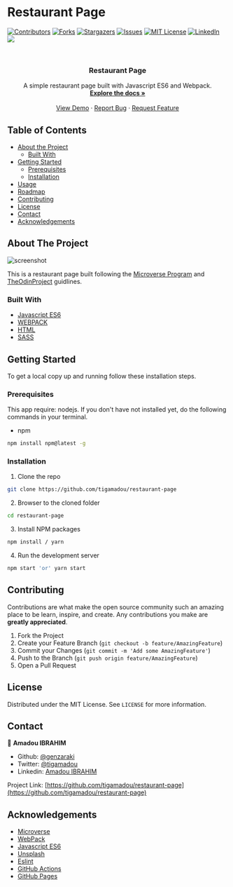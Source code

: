 # Restaurant Page

<!--
*** Thanks for checking out this README Template. If you have a suggestion that would
*** make this better, please fork the repo and create a pull request or simply open
*** an issue with the tag "enhancement".
*** Thanks again! Now go create something AMAZING! :D
-->





<!-- PROJECT SHIELDS -->
<!--
*** I'm using markdown "reference style" links for readability.
*** Reference links are enclosed in brackets [ ] instead of parentheses ( ).
*** See the bottom of this document for the declaration of the reference variables
*** for contributors-url, forks-url, etc. This is an optional, concise syntax you may use.
*** https://www.markdownguide.org/basic-syntax/#reference-style-links
-->
[![Contributors][contributors-shield]][contributors-url]
[![Forks][forks-shield]][forks-url]
[![Stargazers][stars-shield]][stars-url]
[![Issues][issues-shield]][issues-url]
[![MIT License][license-shield]][license-url]
[![LinkedIn][linkedin-shield]][linkedin-url]
![](https://github.com/tigamadou/restaurant-page/workflows/Linters/badge.svg)


<!-- PROJECT LOGO -->
<br />
<p align="center">
  
  <h3 align="center">Restaurant Page</h3>

  <p align="center">
    A simple restaurant page built with Javascript ES6 and Webpack.
    <br />
    <a href="#about-the-project"><strong>Explore the docs »</strong></a>
    <br />
    <br />
    <a href="https://rawcdn.githack.com/tigamadou/restaurant-page/7dc77712f08348bd7e72576678894b9711e3ffbe/dist/index.html" target="_blank" >View Demo</a>
    ·
    <a href="https://github.com/tigamadou/restaurant-page/issues">Report Bug</a>
    ·
    <a href="https://github.com/tigamadou/restaurant-page/issues">Request Feature</a>
  </p>
</p>



<!-- TABLE OF CONTENTS -->
## Table of Contents

* [About the Project](#about-the-project)
  * [Built With](#built-with)
* [Getting Started](#getting-started)
  * [Prerequisites](#prerequisites)
  * [Installation](#installation)
* [Usage](#usage)
* [Roadmap](#roadmap)
* [Contributing](#contributing)
* [License](#license)
* [Contact](#contact)
* [Acknowledgements](#acknowledgements)



<!-- ABOUT THE PROJECT -->
## About The Project

![screenshot](./src/assets/images/screenshot.png)

This is a restaurant page built following the [Microverse Program](https://microverse.org)  and [TheOdinProject](https://www.theodinproject.com/courses/javascript/lessons/restaurant-page) guidlines.

### Built With
* [Javascript ES6]()
* [WEBPACK]()
* [HTML]()
* [SASS]()



<!-- GETTING STARTED -->
## Getting Started

To get a local copy up and running follow these installation steps.



### Prerequisites
This app require: nodejs. If you don't have not installed yet, do the following commands in your terminal.
* npm
```sh
npm install npm@latest -g
```

### Installation

1. Clone the repo

```sh
git clone https://github.com/tigamadou/restaurant-page
```

2. Browser to the cloned folder
```sh
cd restaurant-page
```

3. Install NPM packages
```sh
npm install / yarn 
```
4. Run the development server 
```sh
npm start 'or' yarn start
```




<!-- CONTRIBUTING -->
## Contributing

Contributions are what make the open source community such an amazing place to be learn, inspire, and create. Any contributions you make are **greatly appreciated**.

1. Fork the Project
2. Create your Feature Branch (`git checkout -b feature/AmazingFeature`)
3. Commit your Changes (`git commit -m 'Add some AmazingFeature'`)
4. Push to the Branch (`git push origin feature/AmazingFeature`)
5. Open a Pull Request



<!-- LICENSE -->
## License

Distributed under the MIT License. See `LICENSE` for more information.



<!-- CONTACT -->
## Contact
👤 **Amadou IBRAHIM**

- Github: [@genzaraki](https://github.com/tigamadou)
- Twitter: [@tigamadou](https://twitter.com/tigamadou)
- Linkedin: [Amadou IBRAHIM](https://www.linkedin.com/in/amadou-ibrahim/)

Project Link: [https://github.com/tigamadou/restaurant-page](https://github.com/tigamadou/restaurant-page)



<!-- ACKNOWLEDGEMENTS -->
## Acknowledgements
* [Microverse](https://microverse.org)
* [WebPack](https://getbootstrap.com)
* [Javascript ES6](https://github.com/facebook/react/)
* [Unsplash](https://unsplash.com/)
* [Eslint](https://eslint.org/)
* [GitHub Actions](https://github.com/features/actions)
* [GitHub Pages](https://www.heroku.com/)






<!-- MARKDOWN LINKS & IMAGES -->
<!-- https://www.markdownguide.org/basic-syntax/#reference-style-links -->
[contributors-shield]: https://img.shields.io/github/contributors/tigamadou/restaurant-page.svg?style=flat-square
[contributors-url]: https://github.com/tigamadou/restaurant-page/graphs/contributors
[forks-shield]: https://img.shields.io/github/forks/tigamadou/restaurant-page.svg?style=flat-square
[forks-url]: https://github.com/tigamadou/restaurant-page/network/members
[stars-shield]: https://img.shields.io/github/stars/tigamadou/restaurant-page.svg?style=flat-square
[stars-url]: https://github.com/tigamadou/restaurant-page/stargazers
[issues-shield]: https://img.shields.io/github/issues/tigamadou/restaurant-page.svg?style=flat-square
[issues-url]: https://github.com/tigamadou/restaurant-page/issues
[license-shield]: https://img.shields.io/github/license/tigamadou/restaurant-page.svg?style=flat-square
[license-url]: https://github.com/tigamadou/restaurant-page/blob/master/LICENSE.txt
[linkedin-shield]: https://img.shields.io/badge/-LinkedIn-black.svg?style=flat-square&logo=linkedin&colorB=555
[linkedin-url]: https://linkedin.com/in/amadou-ibrahim
[product-screenshot]: images/screenshot.png

